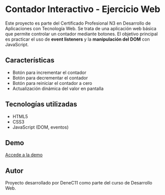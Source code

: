 # Contador Interactivo - Ejercicio Web

Este proyecto es parte del Certificado Profesional N3 en Desarrollo de Aplicaciones con Tecnología Web. Se trata de una aplicación web básica que permite controlar un contador mediante botones. El objetivo principal es practicar el uso de **event listeners** y la **manipulación del DOM** con JavaScript.

## Características

- Botón para incrementar el contador
- Botón para decrementar el contador
- Botón para reiniciar el contador a cero
- Actualización dinámica del valor en pantalla

## Tecnologías utilizadas

- HTML5
- CSS3
- JavaScript (DOM, eventos)

## Demo
[Accede a la demo](http://dnavar443:rl9RqMdt@www.dnavarro.com.mialias.net/Contador/indice.html)

## Autor
Proyecto desarrollado por DeneC11 como parte del curso de Desarrollo Web.
